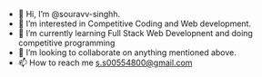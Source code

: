 - 👋 Hi, I’m @souravv-singhh.
- 👀 I’m interested in Competitive Coding and Web development.
- 🌱 I’m currently learning Full Stack Web Developnent and doing competitive programming
- 💞️ I’m looking to collaborate on anything mentioned above.
- 📫 How to reach me s.s00554800@gmail.com

<!---
souravv-singhh/souravv-singhh is a ✨ special ✨ repository because its `README.md` (this file) appears on your GitHub profile.
You can click the Preview link to take a look at your changes.
--->
